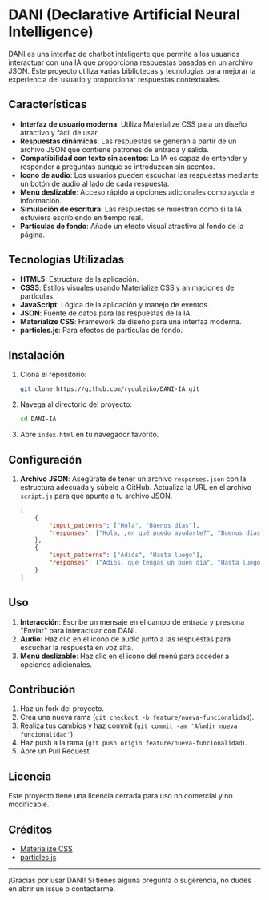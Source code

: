
# DANI (Declarative Artificial Neural Intelligence)

DANI es una interfaz de chatbot inteligente que permite a los usuarios interactuar con una IA que proporciona respuestas basadas en un archivo JSON. Este proyecto utiliza varias bibliotecas y tecnologías para mejorar la experiencia del usuario y proporcionar respuestas contextuales.

## Características

- **Interfaz de usuario moderna**: Utiliza Materialize CSS para un diseño atractivo y fácil de usar.
- **Respuestas dinámicas**: Las respuestas se generan a partir de un archivo JSON que contiene patrones de entrada y salida.
- **Compatibilidad con texto sin acentos**: La IA es capaz de entender y responder a preguntas aunque se introduzcan sin acentos.
- **Icono de audio**: Los usuarios pueden escuchar las respuestas mediante un botón de audio al lado de cada respuesta.
- **Menú deslizable**: Acceso rápido a opciones adicionales como ayuda e información.
- **Simulación de escritura**: Las respuestas se muestran como si la IA estuviera escribiendo en tiempo real.
- **Partículas de fondo**: Añade un efecto visual atractivo al fondo de la página.

## Tecnologías Utilizadas

- **HTML5**: Estructura de la aplicación.
- **CSS3**: Estilos visuales usando Materialize CSS y animaciones de partículas.
- **JavaScript**: Lógica de la aplicación y manejo de eventos.
- **JSON**: Fuente de datos para las respuestas de la IA.
- **Materialize CSS**: Framework de diseño para una interfaz moderna.
- **particles.js**: Para efectos de partículas de fondo.

## Instalación

1. Clona el repositorio:
    ```bash
    git clone https://github.com/ryuuleiko/DANI-IA.git
    ```

2. Navega al directorio del proyecto:
    ```bash
    cd DANI-IA
    ```

3. Abre `index.html` en tu navegador favorito.

## Configuración

1. **Archivo JSON**: Asegúrate de tener un archivo `responses.json` con la estructura adecuada y súbelo a GitHub. Actualiza la URL en el archivo `script.js` para que apunte a tu archivo JSON.

    ```json
    [
        {
            "input_patterns": ["Hola", "Buenos días"],
            "responses": ["Hola, ¿en qué puedo ayudarte?", "Buenos días, ¿cómo puedo asistirte hoy?"]
        },
        {
            "input_patterns": ["Adiós", "Hasta luego"],
            "responses": ["Adiós, que tengas un buen día", "Hasta luego, ¡cuídate!"]
        }
    ]
    ```

## Uso

1. **Interacción**: Escribe un mensaje en el campo de entrada y presiona "Enviar" para interactuar con DANI.
2. **Audio**: Haz clic en el icono de audio junto a las respuestas para escuchar la respuesta en voz alta.
3. **Menú deslizable**: Haz clic en el icono del menú para acceder a opciones adicionales.

## Contribución

1. Haz un fork del proyecto.
2. Crea una nueva rama (`git checkout -b feature/nueva-funcionalidad`).
3. Realiza tus cambios y haz commit (`git commit -am 'Añadir nueva funcionalidad'`).
4. Haz push a la rama (`git push origin feature/nueva-funcionalidad`).
5. Abre un Pull Request.

## Licencia

Este proyecto tiene una licencia cerrada para uso no comercial y no modificable.

## Créditos

- [Materialize CSS](https://materializecss.com/)
- [particles.js](https://vincentgarreau.com/particles.js/)

---

¡Gracias por usar DANI! Si tienes alguna pregunta o sugerencia, no dudes en abrir un issue o contactarme.
